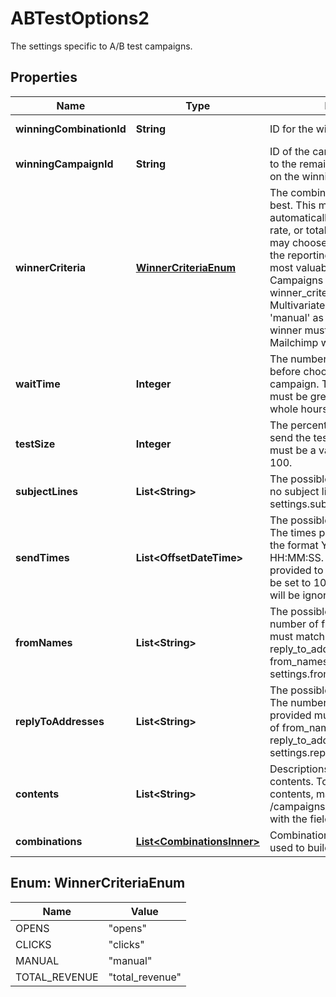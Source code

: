 

# ABTestOptions2

The settings specific to A/B test campaigns.

## Properties

| Name | Type | Description | Notes |
|------------ | ------------- | ------------- | -------------|
|**winningCombinationId** | **String** | ID for the winning combination. |  [optional] [readonly] |
|**winningCampaignId** | **String** | ID of the campaign that was sent to the remaining recipients based on the winning combination. |  [optional] [readonly] |
|**winnerCriteria** | [**WinnerCriteriaEnum**](#WinnerCriteriaEnum) | The combination that performs the best. This may be determined automatically by click rate, open rate, or total revenue -- or you may choose manually based on the reporting data you find the most valuable. For Multivariate Campaigns testing send_time, winner_criteria is ignored. For Multivariate Campaigns with &#39;manual&#39; as the winner_criteria, the winner must be chosen in the Mailchimp web application. |  |
|**waitTime** | **Integer** | The number of minutes to wait before choosing the winning campaign. The value of wait_time must be greater than 0 and in whole hours, specified in minutes. |  [optional] |
|**testSize** | **Integer** | The percentage of recipients to send the test combinations to, must be a value between 10 and 100. |  [optional] |
|**subjectLines** | **List&lt;String&gt;** | The possible subject lines to test. If no subject lines are provided, settings.subject_line will be used. |  [optional] |
|**sendTimes** | **List&lt;OffsetDateTime&gt;** | The possible send times to test. The times provided should be in the format YYYY-MM-DD HH:MM:SS. If send_times are provided to test, the test_size will be set to 100% and winner_criteria will be ignored. |  [optional] |
|**fromNames** | **List&lt;String&gt;** | The possible from names. The number of from_names provided must match the number of reply_to_addresses. If no from_names are provided, settings.from_name will be used. |  [optional] |
|**replyToAddresses** | **List&lt;String&gt;** | The possible reply-to addresses. The number of reply_to_addresses provided must match the number of from_names. If no reply_to_addresses are provided, settings.reply_to will be used. |  [optional] |
|**contents** | **List&lt;String&gt;** | Descriptions of possible email contents. To set campaign contents, make a PUT request to /campaigns/{campaign_id}/content with the field &#39;variate_contents&#39;. |  [optional] [readonly] |
|**combinations** | [**List&lt;CombinationsInner&gt;**](CombinationsInner.md) | Combinations of possible variables used to build emails. |  [optional] [readonly] |



## Enum: WinnerCriteriaEnum

| Name | Value |
|---- | -----|
| OPENS | &quot;opens&quot; |
| CLICKS | &quot;clicks&quot; |
| MANUAL | &quot;manual&quot; |
| TOTAL_REVENUE | &quot;total_revenue&quot; |



